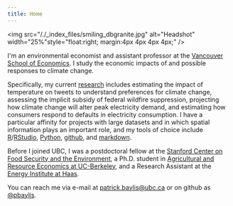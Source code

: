 ```yaml
---
title: Home
---
```


<img src="/./_index_files/smiling_dbgranite.jpg" alt="Headshot" width="25%"style="float:right; margin:4px 4px 4px 4px;" />

I'm an environmental economist and assistant professor at the [Vancouver School of Economics](http://economics.ubc.ca/). I study the economic impacts of and possible responses to climate change.

Specifically, my current [research](/research/) includes estimating the impact of temperature on tweets to understand preferences for climate change, assessing the implicit subsidy of federal wildfire suppression, projecting how climate change will alter peak electricity demand, and estimating how consumers respond to defaults in electricity consumption. I have a particular affinity for projects with large datasets and in which spatial information plays an important role, and my tools of choice include [R](https://www.r-project.org)/[RStudio](https://www.rstudio.com), [Python](https://www.python.org), [github](https://github.com), and [markdown](https://commonmark.org/help/).

Before I joined UBC, I was a postdoctoral fellow at the [Stanford Center on Food Security and the Environment](http://fse.fsi.stanford.edu/), a Ph.D. student in [Agricultural and Resource Economics at UC-Berkeley](http://areweb.berkeley.edu), and a Research Assistant at the [Energy Institute at Haas](https://ei.haas.berkeley.edu).

You can reach me via e-mail at <a href="mailto:patrick.baylis@ubc.ca">patrick.baylis@ubc.ca</a> or on github as [@pbaylis](https://github.com/pbaylis). 
